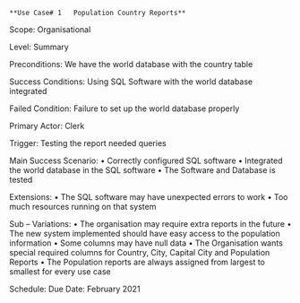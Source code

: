     **Use Case# 1	Population Country Reports**

Scope:	Organisational

Level:	Summary

Preconditions:	We have the world database with the country table


Success Conditions:	Using SQL Software with the world database integrated


Failed Condition:	Failure to set up the world database properly


Primary Actor:	Clerk

Trigger:	Testing the report needed queries

Main Success Scenario:	•	Correctly configured SQL software
                        •	Integrated the world database in the SQL software
                        •	The Software and Database is tested


Extensions:	•	The SQL software may have unexpected errors to work
            •	Too much resources running on that system


Sub – Variations:	•	The organisation may require extra reports in the future
                    •	The new system implemented should have easy access to the population information
                    •	Some columns may have null data
                    •	The Organisation wants special required columns for Country, City, Capital City and Population Reports
                    •	The Population reports are always assigned from largest to smallest for every use case


Schedule:	Due Date: February 2021
